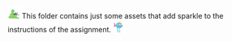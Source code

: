 <img src="pixel-snek.gif" width="24" height="24" /> This folder contains just some assets that add sparkle to the instructions of the assignment. <img src="pixel-porcuboi.gif" width="24" height="24" />
